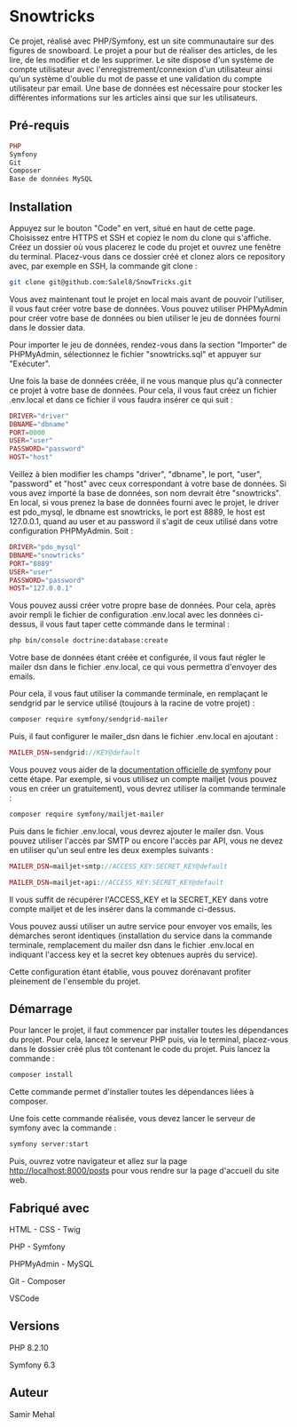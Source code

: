 # Snowtricks

Ce projet, réalisé avec PHP/Symfony, est un site communautaire sur des figures de snowboard. Le projet a pour but de réaliser des articles, de les lire, de les modifier et de les supprimer. Le site dispose d'un système de compte utilisateur avec l'enregistrement/connexion d'un utilisateur ainsi qu'un système d'oublie du mot de passe et une validation du compte utilisateur par email. Une base de données est nécessaire pour stocker les différentes informations sur les articles ainsi que sur les utilisateurs.

## Pré-requis

```php
PHP
Symfony
Git
Composer
Base de données MySQL
```

## Installation


Appuyez sur le bouton "Code" en vert, situé en haut de cette page. Choisissez entre HTTPS et SSH et copiez le nom du clone qui s'affiche. Créez un dossier où vous placerez le code du projet et ouvrez une fenêtre du terminal. Placez-vous dans ce dossier créé et clonez alors ce repository avec, par exemple en SSH, la commande git clone :


```bash
git clone git@github.com:Salel8/SnowTricks.git
```


Vous avez maintenant tout le projet en local mais avant de pouvoir l'utiliser, il vous faut créer votre base de données. Vous pouvez utiliser PHPMyAdmin pour créer votre base de données ou bien utiliser le jeu de données fourni dans le dossier data.
 
Pour importer le jeu de données, rendez-vous dans la section "Importer" de PHPMyAdmin, sélectionnez le fichier "snowtricks.sql" et appuyer sur "Exécuter".


Une fois la base de données créée, il ne vous manque plus qu'à connecter ce projet à votre base de données. Pour cela, il vous faut créez un fichier .env.local et dans ce fichier il vous faudra insérer ce qui suit :

```php
DRIVER="driver"
DBNAME="dbname"
PORT=0000
USER="user"
PASSWORD="password"
HOST="host"
```


Veillez à bien modifier les champs "driver", "dbname", le port, "user", "password" et "host" avec ceux correspondant à votre base de données. Si vous avez importé la base de données, son nom devrait être "snowtricks". En local, si vous prenez la base de données fourni avec le projet, le driver est pdo_mysql, le dbname est snowtricks, le port est 8889, le host est 127.0.0.1, quand au user et au password il s'agit de ceux utilisé dans votre configuration PHPMyAdmin. Soit :

```php
DRIVER="pdo_mysql"
DBNAME="snowtricks"
PORT="8889"
USER="user"
PASSWORD="password"
HOST="127.0.0.1"
```

Vous pouvez aussi créer votre propre base de données. Pour cela, après avoir rempli le fichier de configuration .env.local avec les données ci-dessus, il vous faut taper cette commande dans le terminal :

```bash
php bin/console doctrine:database:create
```

Votre base de données étant créée et configurée, il vous faut régler le mailer dsn dans le fichier .env.local, ce qui vous permettra d'envoyer des emails.

Pour cela, il vous faut utiliser la commande terminale, en remplaçant le sendgrid par le service utilisé (toujours à la racine de votre projet) :

```bash
composer require symfony/sendgrid-mailer
```

Puis, il faut configurer le mailer_dsn dans le fichier .env.local en ajoutant :

```php
MAILER_DSN=sendgrid://KEY@default
```

Vous pouvez vous aider de la [documentation officielle de symfony](https://symfony.com/doc/current/mailer.html) pour cette étape. Par exemple, si vous utilisez un compte mailjet (vous pouvez vous en créer un gratuitement), vous devrez utiliser la commande terminale :

```bash
composer require symfony/mailjet-mailer
```

Puis dans le fichier .env.local, vous devrez ajouter le mailer dsn. Vous pouvez utiliser l'accès par SMTP ou encore l'accès par API, vous ne devez en utiliser qu'un seul entre les deux exemples suivants :

```php
MAILER_DSN=mailjet+smtp://ACCESS_KEY:SECRET_KEY@default
```

```php
MAILER_DSN=mailjet+api://ACCESS_KEY:SECRET_KEY@default
```

Il vous suffit de récupérer l'ACCESS_KEY et la SECRET_KEY dans votre compte mailjet et de les insérer dans la commande ci-dessus. 

Vous pouvez aussi utiliser un autre service pour envoyer vos emails, les démarches seront identiques (installation du service dans la commande terminale, remplacement du mailer dsn dans le fichier .env.local en indiquant l'access key et la secret key obtenues auprès du service).


Cette configuration étant établie, vous pouvez dorénavant profiter pleinement de l'ensemble du projet.

## Démarrage

Pour lancer le projet, il faut commencer par installer toutes les dépendances du projet. Pour cela, lancez le serveur PHP puis, via le terminal, placez-vous dans le dossier créé plus tôt contenant le code du projet. Puis lancez la commande :

```bash
composer install
```
Cette commande permet d'installer toutes les dépendances liées à composer.


Une fois cette commande réalisée, vous devez lancer le serveur de symfony avec la commande :

```bash
symfony server:start
```

Puis, ouvrez votre navigateur et allez sur la page  [http://localhost:8000/posts](http://localhost:8000/posts) pour vous rendre sur la page d'accueil du site web.


## Fabriqué avec 

HTML - CSS - Twig

PHP - Symfony

PHPMyAdmin - MySQL

Git - Composer

VSCode

## Versions

PHP 8.2.10

Symfony 6.3

## Auteur

Samir Mehal